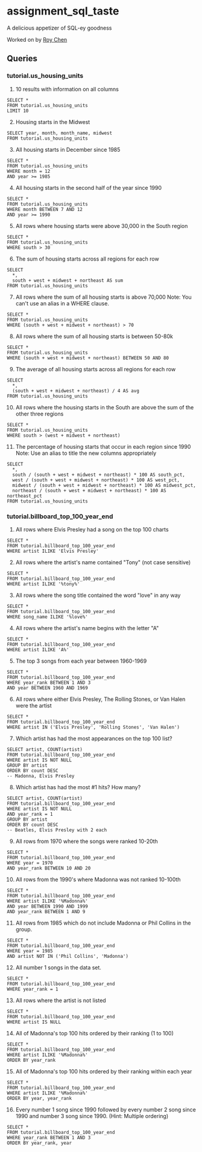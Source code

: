 # assignment_sql_taste
A delicious appetizer of SQL-ey goodness

Worked on by [Roy Chen](https://github.com/roychen25)

## Queries

### tutorial.us_housing_units

1. 10 results with information on all columns
```
SELECT *
FROM tutorial.us_housing_units
LIMIT 10
```
2. Housing starts in the Midwest
```
SELECT year, month, month_name, midwest
FROM tutorial.us_housing_units
```
3. All housing starts in December since 1985
```
SELECT *
FROM tutorial.us_housing_units
WHERE month = 12
AND year >= 1985
```
4. All housing starts in the second half of the year since 1990
```
SELECT *
FROM tutorial.us_housing_units
WHERE month BETWEEN 7 AND 12
AND year >= 1990
```
5. All rows where housing starts were above 30,000 in the South region
```
SELECT *
FROM tutorial.us_housing_units
WHERE south > 30
```
6. The sum of housing starts across all regions for each row
```
SELECT
  *,
  south + west + midwest + northeast AS sum
FROM tutorial.us_housing_units
```
7. All rows where the sum of all housing starts is above 70,000 Note: You can't use an alias in a WHERE clause.
```
SELECT *
FROM tutorial.us_housing_units
WHERE (south + west + midwest + northeast) > 70
```
8. All rows where the sum of all housing starts is between 50-80k
```
SELECT *
FROM tutorial.us_housing_units
WHERE (south + west + midwest + northeast) BETWEEN 50 AND 80
```
9. The average of all housing starts across all regions for each row
```
SELECT
  *,
  (south + west + midwest + northeast) / 4 AS avg
FROM tutorial.us_housing_units
```
10. All rows where the housing starts in the South are above the sum of the other three regions
```
SELECT *
FROM tutorial.us_housing_units
WHERE south > (west + midwest + northeast)
```
11. The percentage of housing starts that occur in each region since 1990 Note: Use an alias to title the new columns appropriately
```
SELECT
  *,
  south / (south + west + midwest + northeast) * 100 AS south_pct,
  west / (south + west + midwest + northeast) * 100 AS west_pct,
  midwest / (south + west + midwest + northeast) * 100 AS midwest_pct,
  northeast / (south + west + midwest + northeast) * 100 AS northeast_pct
FROM tutorial.us_housing_units
```

### tutorial.billboard_top_100_year_end

1. All rows where Elvis Presley had a song on the top 100 charts
```
SELECT *
FROM tutorial.billboard_top_100_year_end
WHERE artist ILIKE 'Elvis Presley'
```
2. All rows where the artist's name contained "Tony" (not case sensitive)
```
SELECT *
FROM tutorial.billboard_top_100_year_end
WHERE artist ILIKE '%tony%'
```
3. All rows where the song title contained the word "love" in any way
```
SELECT *
FROM tutorial.billboard_top_100_year_end
WHERE song_name ILIKE '%love%'
```
4. All rows where the artist's name begins with the letter "A"
```
SELECT *
FROM tutorial.billboard_top_100_year_end
WHERE artist ILIKE 'A%'
```
5. The top 3 songs from each year between 1960-1969
```
SELECT *
FROM tutorial.billboard_top_100_year_end
WHERE year_rank BETWEEN 1 AND 3
AND year BETWEEN 1960 AND 1969
```
6. All rows where either Elvis Presley, The Rolling Stones, or Van Halen were the artist
```
SELECT *
FROM tutorial.billboard_top_100_year_end
WHERE artist IN ('Elvis Presley', 'Rolling Stones', 'Van Halen')
```
7. Which artist has had the most appearances on the top 100 list?
```
SELECT artist, COUNT(artist)
FROM tutorial.billboard_top_100_year_end
WHERE artist IS NOT NULL
GROUP BY artist
ORDER BY count DESC
-- Madonna, Elvis Presley
```
8. Which artist has had the most #1 hits? How many?
```
SELECT artist, COUNT(artist)
FROM tutorial.billboard_top_100_year_end
WHERE artist IS NOT NULL
AND year_rank = 1
GROUP BY artist
ORDER BY count DESC
-- Beatles, Elvis Presley with 2 each
```
9. All rows from 1970 where the songs were ranked 10-20th
```
SELECT *
FROM tutorial.billboard_top_100_year_end
WHERE year = 1970
AND year_rank BETWEEN 10 AND 20
```
10. All rows from the 1990's where Madonna was not ranked 10-100th
```
SELECT *
FROM tutorial.billboard_top_100_year_end
WHERE artist ILIKE '%Madonna%'
AND year BETWEEN 1990 AND 1999
AND year_rank BETWEEN 1 AND 9
```
11. All rows from 1985 which do not include Madonna or Phil Collins in the group.
```
SELECT *
FROM tutorial.billboard_top_100_year_end
WHERE year = 1985
AND artist NOT IN ('Phil Collins', 'Madonna')
```
12. All number 1 songs in the data set.
```
SELECT *
FROM tutorial.billboard_top_100_year_end
WHERE year_rank = 1
```
13. All rows where the artist is not listed
```
SELECT *
FROM tutorial.billboard_top_100_year_end
WHERE artist IS NULL
```
14. All of Madonna's top 100 hits ordered by their ranking (1 to 100)
```
SELECT *
FROM tutorial.billboard_top_100_year_end
WHERE artist ILIKE '%Madonna%'
ORDER BY year_rank
```
15. All of Madonna's top 100 hits ordered by their ranking within each year
```
SELECT *
FROM tutorial.billboard_top_100_year_end
WHERE artist ILIKE '%Madonna%'
ORDER BY year, year_rank
```
16. Every number 1 song since 1990 followed by every number 2 song since 1990 and number 3 song since 1990. (Hint: Multiple ordering)
```
SELECT *
FROM tutorial.billboard_top_100_year_end
WHERE year_rank BETWEEN 1 AND 3
ORDER BY year_rank, year
```
